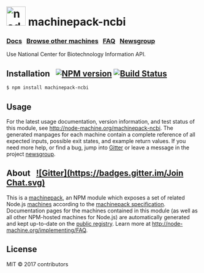 
<h1>
  <a href="http://node-machine.org" title="Node-Machine public registry"><img alt="node-machine logo" title="Node-Machine Project" src="http://node-machine.org/images/machine-anthropomorph-for-white-bg.png" width="50" /></a>
  machinepack-ncbi
</h1>

### [Docs](http://node-machine.org/machinepack-ncbi) &nbsp; [Browse other machines](http://node-machine.org/machinepacks) &nbsp;  [FAQ](http://node-machine.org/implementing/FAQ)  &nbsp;  [Newsgroup](https://groups.google.com/forum/?hl=en#!forum/node-machine)

Use National Center for Biotechnology Information API.


## Installation &nbsp; [![NPM version](https://badge.fury.io/js/machinepack-ncbi.svg)](http://badge.fury.io/js/machinepack-ncbi) [![Build Status](https://travis-ci.org/mikermcneil/machinepack-ncbi.png?branch=master)](https://travis-ci.org/mikermcneil/machinepack-ncbi)

```sh
$ npm install machinepack-ncbi
```

## Usage

For the latest usage documentation, version information, and test status of this module, see <a href="http://node-machine.org/machinepack-ncbi" title="Use National Center for Biotechnology Information API. (for node.js)">http://node-machine.org/machinepack-ncbi</a>.  The generated manpages for each machine contain a complete reference of all expected inputs, possible exit states, and example return values.  If you need more help, or find a bug, jump into [Gitter](https://gitter.im/node-machine/general) or leave a message in the project [newsgroup](https://groups.google.com/forum/?hl=en#!forum/node-machine).

## About  &nbsp; [![Gitter](https://badges.gitter.im/Join Chat.svg)](https://gitter.im/node-machine/general?utm_source=badge&utm_medium=badge&utm_campaign=pr-badge&utm_content=badge)

This is a [machinepack](http://node-machine.org/machinepacks), an NPM module which exposes a set of related Node.js [machines](http://node-machine.org/spec/machine) according to the [machinepack specification](http://node-machine.org/spec/machinepack).
Documentation pages for the machines contained in this module (as well as all other NPM-hosted machines for Node.js) are automatically generated and kept up-to-date on the <a href="http://node-machine.org" title="Public machine registry for Node.js">public registry</a>.
Learn more at <a href="http://node-machine.org/implementing/FAQ" title="Machine Project FAQ (for implementors)">http://node-machine.org/implementing/FAQ</a>.

## License

MIT &copy; 2017 contributors

